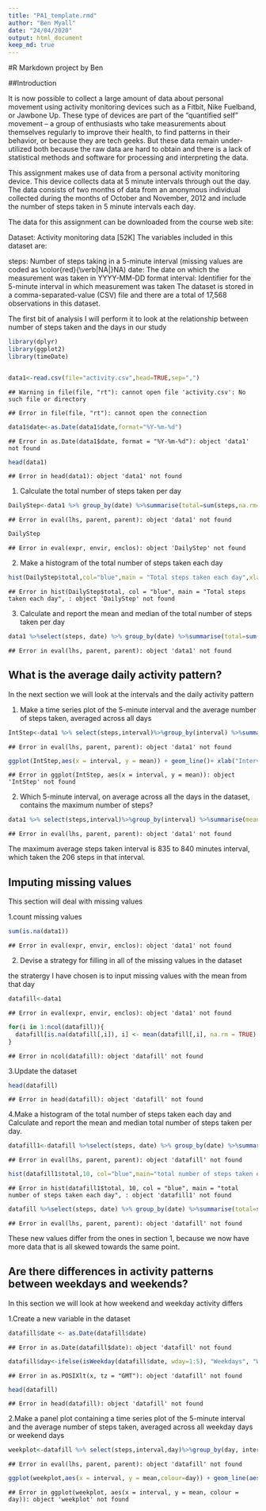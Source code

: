 ```yaml
---
title: "PA1_template.rmd"
author: "Ben Myall"
date: "24/04/2020"
output: html_document
keep_md: true 
---
```




#R Markdown project by Ben

##Introduction

It is now possible to collect a large amount of data about personal movement using activity monitoring devices such as a Fitbit, Nike Fuelband, or Jawbone Up. These type of devices are part of the “quantified self” movement – a group of enthusiasts who take measurements about themselves regularly to improve their health, to find patterns in their behavior, or because they are tech geeks. But these data remain under-utilized both because the raw data are hard to obtain and there is a lack of statistical methods and software for processing and interpreting the data.

This assignment makes use of data from a personal activity monitoring device. This device collects data at 5 minute intervals through out the day. The data consists of two months of data from an anonymous individual collected during the months of October and November, 2012 and include the number of steps taken in 5 minute intervals each day.

The data for this assignment can be downloaded from the course web site:

Dataset: Activity monitoring data [52K]
The variables included in this dataset are:

steps: Number of steps taking in a 5-minute interval (missing values are coded as \color{red}{\verb|NA|}NA)
date: The date on which the measurement was taken in YYYY-MM-DD format
interval: Identifier for the 5-minute interval in which measurement was taken
The dataset is stored in a comma-separated-value (CSV) file and there are a total of 17,568 observations in this dataset.

The first bit of analysis I will perform it to look at the relationship between number of steps taken and the days in our study


```r
library(dplyr)
library(ggplot2)
library(timeDate)


data1<-read.csv(file="activity.csv",head=TRUE,sep=",")
```

```
## Warning in file(file, "rt"): cannot open file 'activity.csv': No such file or directory
```

```
## Error in file(file, "rt"): cannot open the connection
```

```r
data1$date<-as.Date(data1$date,format="%Y-%m-%d")
```

```
## Error in as.Date(data1$date, format = "%Y-%m-%d"): object 'data1' not found
```

```r
head(data1)
```

```
## Error in head(data1): object 'data1' not found
```

1. Calculate the total number of steps taken per day


```r
DailyStep<-data1 %>% group_by(date) %>%summarise(total=sum(steps,na.rm=TRUE))
```

```
## Error in eval(lhs, parent, parent): object 'data1' not found
```

```r
DailyStep
```

```
## Error in eval(expr, envir, enclos): object 'DailyStep' not found
```

2. Make a histogram of the total number of steps taken each day

```r
hist(DailyStep$total,col="blue",main = "Total steps taken each day",xlab="Steps")
```

```
## Error in hist(DailyStep$total, col = "blue", main = "Total steps taken each day", : object 'DailyStep' not found
```

3. Calculate and report the mean and median of the total number of steps taken per day

```r
data1 %>%select(steps, date) %>% group_by(date) %>%summarise(total=sum(steps,na.rm=TRUE),mean=mean(steps,na.rm=TRUE),median=median(steps,na.rm=TRUE))
```

```
## Error in eval(lhs, parent, parent): object 'data1' not found
```

## What is the average daily activity pattern?

In the next section we will look at the intervals and the daily activity pattern

1. Make a time series plot of the 5-minute interval and the average number of steps taken, averaged across all days


```r
IntStep<-data1 %>% select(steps,interval)%>%group_by(interval) %>%summarise(mean=mean(steps,na.rm=TRUE))
```

```
## Error in eval(lhs, parent, parent): object 'data1' not found
```

```r
ggplot(IntStep,aes(x = interval, y = mean)) + geom_line()+ xlab("Interval")+ ylab("Mean number of steps ")
```

```
## Error in ggplot(IntStep, aes(x = interval, y = mean)): object 'IntStep' not found
```

2. Which 5-minute interval, on average across all the days in the dataset, contains the maximum number of steps?



```r
data1 %>% select(steps,interval)%>%group_by(interval) %>%summarise(mean=mean(steps,na.rm=TRUE))%>%arrange(desc(mean))%>%head(1)
```

```
## Error in eval(lhs, parent, parent): object 'data1' not found
```

The maximum average steps taken interval is 835 to 840 minutes interval, which taken the 206 steps in that interval.

## Imputing missing values

This section will deal with missing values

1.count missing values


```r
sum(is.na(data1))
```

```
## Error in eval(expr, envir, enclos): object 'data1' not found
```

2. Devise a strategy for filling in all of the missing values in the dataset

the stratergy I have chosen is to input missing values with the mean from that day


```r
datafill<-data1
```

```
## Error in eval(expr, envir, enclos): object 'data1' not found
```

```r
for(i in 1:ncol(datafill)){
  datafill[is.na(datafill[,i]), i] <- mean(datafill[,i], na.rm = TRUE)
}
```

```
## Error in ncol(datafill): object 'datafill' not found
```


3.Update the dataset



```r
head(datafill)
```

```
## Error in head(datafill): object 'datafill' not found
```

4.Make a histogram of the total number of steps taken each day and Calculate and report the mean and median total number of steps taken per day.


```r
datafill1<-datafill %>%select(steps, date) %>% group_by(date) %>%summarise(total=sum(steps,na.rm=TRUE))
```

```
## Error in eval(lhs, parent, parent): object 'datafill' not found
```

```r
hist(datafill1$total,10, col="blue",main="total number of steps taken each day", xlab="Total steps")
```

```
## Error in hist(datafill1$total, 10, col = "blue", main = "total number of steps taken each day", : object 'datafill1' not found
```


```r
datafill %>%select(steps, date) %>% group_by(date) %>%summarise(total=sum(steps,na.rm=TRUE),mean=mean(steps,na.rm=TRUE),median=median(steps,na.rm=TRUE))
```

```
## Error in eval(lhs, parent, parent): object 'datafill' not found
```

These new values differ from the ones in section 1, because we now have more data that is all skewed towards the same point.


## Are there differences in activity patterns between weekdays and weekends?
In this section we will look at how weekend and weekday activity differs

1.Create a new variable in the dataset


```r
datafill$date <- as.Date(datafill$date)
```

```
## Error in as.Date(datafill$date): object 'datafill' not found
```

```r
datafill$day<-ifelse(isWeekday(datafill$date, wday=1:5), "Weekdays", "Weekend")
```

```
## Error in as.POSIXlt(x, tz = "GMT"): object 'datafill' not found
```

```r
head(datafill)
```

```
## Error in head(datafill): object 'datafill' not found
```

2.Make a panel plot containing a time series plot of the 5-minute interval and the average number of steps taken, averaged across all weekday days or weekend days 


```r
weekplot<-datafill %>% select(steps,interval,day)%>%group_by(day, interval) %>%summarise(mean=mean(steps,na.rm=TRUE))
```

```
## Error in eval(lhs, parent, parent): object 'datafill' not found
```

```r
ggplot(weekplot,aes(x = interval, y = mean,colour=day)) + geom_line(aes(colour=day))+ xlab("Interval")+ ylab("Number of steps ")+facet_wrap(~day)+theme(strip.background = element_rect(fill="orange"))
```

```
## Error in ggplot(weekplot, aes(x = interval, y = mean, colour = day)): object 'weekplot' not found
```


















